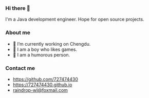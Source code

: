 ### Hi there 👋

I'm a Java development engineer. Hope for open source projects.

### About me
- 🔭 I’m currently working on Chengdu.
- 🤔 I am a boy who likes games.
- 👯 I am a humorous person.

### Contact me
- https://github.com/727474430
- https://727474430.github.io
- raindrop-wl@foxmail.com
